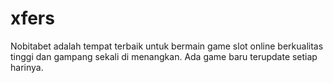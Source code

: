 # xfers
Nobitabet adalah tempat terbaik untuk bermain game slot online berkualitas tinggi dan gampang sekali di menangkan. Ada game baru terupdate setiap harinya.
